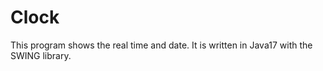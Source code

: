 # Clock
This program shows the real time and date. It is written in Java17 with the SWING library. 
